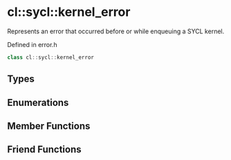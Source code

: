 ---
---
# cl::sycl::kernel_error

Represents an error that occurred before or while enqueuing a SYCL kernel. 

Defined in error.h

```cpp
class cl::sycl::kernel_error
```

## Types

## Enumerations

## Member Functions


## Friend Functions

